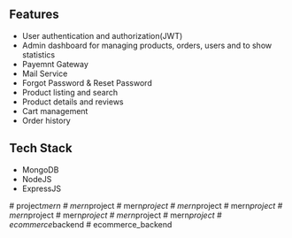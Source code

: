 

## Features

- User authentication and authorization(JWT)
- Admin dashboard for managing products, orders, users and to show statistics
- Payemnt Gateway
- Mail Service
- Forgot Password & Reset Password
- Product listing and search
- Product details and reviews
- Cart management
- Order history

## Tech Stack


- MongoDB
- NodeJS
- ExpressJS


#   p r o j e c t _ m e r n  
 #   m e r n _ p r o j e c t  
 #   m e r n _ p r o j e c t  
 #   m e r n _ p r o j e c t  
 #   m e r n _ p r o j e c t  
 #   m e r n _ p r o j e c t  
 #   m e r n _ p r o j e c t  
 #   m e r n _ p r o j e c t  
 #   m e r n _ p r o j e c t  
 #   e c o m m e r c e _ b a c k e n d  
 #   e c o m m e r c e _ b a c k e n d  
 
